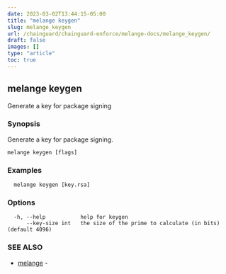```yaml
---
date: 2023-03-02T13:44:15-05:00
title: "melange keygen"
slug: melange_keygen
url: /chainguard/chainguard-enforce/melange-docs/melange_keygen/
draft: false
images: []
type: "article"
toc: true
---
```

## melange keygen

Generate a key for package signing

### Synopsis

Generate a key for package signing.

```
melange keygen [flags]
```

### Examples

```
  melange keygen [key.rsa]
```

### Options

```
  -h, --help           help for keygen
      --key-size int   the size of the prime to calculate (in bits) (default 4096)
```

### SEE ALSO

* [melange](/chainguard/chainguard-enforce/melange-docs/melange/)	 - 

